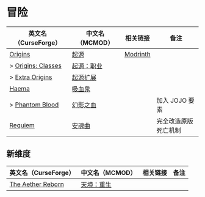 # 冒险

| 英文名（CurseForge）                                                               | 中文名（MCMOD）                                    | 相关链接                                         | 备注                 |
| ---------------------------------------------------------------------------------- | -------------------------------------------------- | ------------------------------------------------ | -------------------- |
| [Origins](https://www.curseforge.com/minecraft/mc-mods/origins)                    | [起源](https://www.mcmod.cn/class/3111.html)       | [Modrinth](https://www.modrinth.com/mod/origins) |                      |
| > [Origins: Classes](https://www.curseforge.com/minecraft/mc-mods/origins-classes) | [起源：职业](https://www.mcmod.cn/class/3134.html) |                                                  |                      |
| > [Extra Origins](https://www.curseforge.com/minecraft/mc-mods/extra-origins)      | [起源扩展](https://www.mcmod.cn/class/3117.html)   |                                                  |                      |
| [Haema](https://www.curseforge.com/minecraft/mc-mods/haema)                        | [吸血鬼](https://www.mcmod.cn/class/2836.html)     |                                                  |                      |
| > [Phantom Blood](https://www.curseforge.com/minecraft/mc-mods/phantom-blood)      | [幻影之血](https://www.mcmod.cn/class/4096.html)   |                                                  | 加入 JOJO 要素       |
| [Requiem](https://www.curseforge.com/minecraft/mc-mods/requiem)                    | [安魂曲](https://www.mcmod.cn/class/1150.html)     |                                                  | 完全改造原版死亡机制 |

## 新维度

| 英文名（CurseForge）                                                     | 中文名（MCMOD）                                    | 相关链接 | 备注 |
| ------------------------------------------------------------------------ | -------------------------------------------------- | -------- | ---- |
| [The Aether Reborn](https://www.curseforge.com/minecraft/mc-mods/aether) | [天境：重生](https://www.mcmod.cn/class/3670.html) |          |      |
